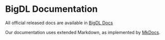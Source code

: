 # BigDL Documentation

All official released docs are available in [BigDL Docs](https://bigdl-project.github.io/)


Our documentation uses extended Markdown, as implemented by [MkDocs](http://mkdocs.org).
